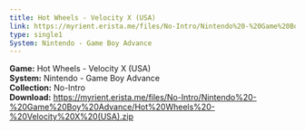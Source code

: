 ```yaml
---
title: Hot Wheels - Velocity X (USA)
link: https://myrient.erista.me/files/No-Intro/Nintendo%20-%20Game%20Boy%20Advance/Hot%20Wheels%20-%20Velocity%20X%20(USA).zip
type: single1
System: Nintendo - Game Boy Advance
---
```

<b>Game:</b> Hot Wheels - Velocity X (USA)<br>
<b>System:</b> Nintendo - Game Boy Advance<br>
<b>Collection:</b> No-Intro<br>
<b>Download:</b> https://myrient.erista.me/files/No-Intro/Nintendo%20-%20Game%20Boy%20Advance/Hot%20Wheels%20-%20Velocity%20X%20(USA).zip